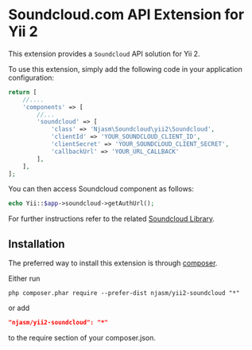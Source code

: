 Soundcloud.com API Extension for Yii 2
======================================

This extension provides a `Soundcloud` API solution for Yii 2.

To use this extension,  simply add the following code in your application configuration:

```php
return [
    //....
    'components' => [
        //...
        'soundcloud' => [
            'class' => 'Njasm\Soundcloud\yii2\Soundcloud',
            'clientId' => 'YOUR_SOUNDCLOUD_CLIENT_ID',
            'clientSecret' => 'YOUR_SOUNDCLOUD_CLIENT_SECRET',
            'callbackUrl' => 'YOUR_URL_CALLBACK'
        ],
    ],
];
```

You can then access Soundcloud component as follows:

```php
echo Yii::$app->soundcloud->getAuthUrl();
```

For further instructions refer to the related [Soundcloud Library](https://github.com/njasm/soundcloud/).


Installation
------------

The preferred way to install this extension is through [composer](http://getcomposer.org/download/).

Either run

```
php composer.phar require --prefer-dist njasm/yii2-soundcloud "*"
```

or add

```json
"njasm/yii2-soundcloud": "*"
```

to the require section of your composer.json.
